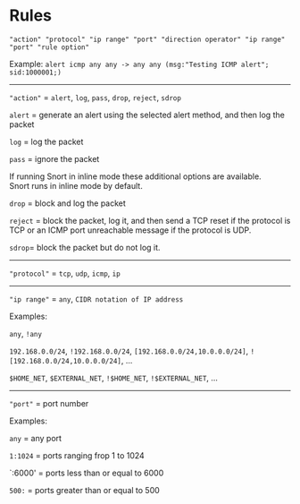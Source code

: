 # Rules

`"action" "protocol" "ip range" "port" "direction operator" "ip range" "port" "rule option"`

Example: `alert icmp any any -> any any (msg:"Testing ICMP alert"; sid:1000001;)`

___

`"action"` = `alert`, `log`, `pass`, `drop`, `reject`, `sdrop`

`alert` = generate an alert using the selected alert method, and then log the packet

`log` = log the packet

`pass` = ignore the packet

If running Snort in inline mode these additional options are available.<br>
Snort runs in inline mode by default.

`drop` =  block and log the packet

`reject` =  block the packet, log it, and then send a TCP reset if the protocol is TCP or an ICMP port unreachable
message if the protocol is UDP.

`sdrop`= block the packet but do not log it.

___

`"protocol"` = `tcp`, `udp`, `icmp`, `ip`

___

`"ip range"` = `any`, `CIDR notation of IP address`

Examples:

`any`, `!any`

`192.168.0.0/24`, `!192.168.0.0/24`, `[192.168.0.0/24,10.0.0.0/24]`, `![192.168.0.0/24,10.0.0.0/24]`, ...

`$HOME_NET`, `$EXTERNAL_NET`, `!$HOME_NET`, `!$EXTERNAL_NET`, ...

___

`"port"` = port number

Examples:

`any` = any port

`1:1024` = ports ranging frop 1 to 1024

`:6000' = ports less than or equal to 6000

`500:` = ports greater than or equal to 500

